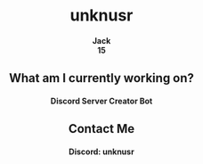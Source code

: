 <h1 align='center'>unknusr</h1>
<h4 align='center'>Jack <br> 15</h4>


<h2 align='center'>What am I currently working on?</h2>
<h4 align='center'>Discord Server Creator Bot</h4>


<h2 align='center'>Contact Me</h2>
<h4 align='center'>Discord: unknusr</h4>

